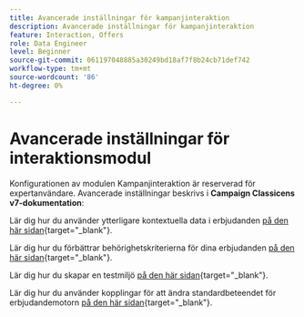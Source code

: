 ```yaml
---
title: Avancerade inställningar för kampanjinteraktion
description: Avancerade inställningar för kampanjinteraktion
feature: Interaction, Offers
role: Data Engineer
level: Beginner
source-git-commit: 061197048885a30249bd18af7f8b24cb71def742
workflow-type: tm+mt
source-wordcount: '86'
ht-degree: 0%

---
```


# Avancerade inställningar för interaktionsmodul

Konfigurationen av modulen Kampanjinteraktion är reserverad för expertanvändare. Avancerade inställningar beskrivs i **Campaign Classicens v7-dokumentation**:

Lär dig hur du använder ytterligare kontextuella data i erbjudanden [på den här sidan](https://experienceleague.adobe.com/docs/campaign-classic/using/managing-offers/advanced-parameters/additional-data.html){target="_blank"}.

Lär dig hur du förbättrar behörighetskriterierna för dina erbjudanden [på den här sidan](https://experienceleague.adobe.com/docs/campaign-classic/using/managing-offers/advanced-parameters/extension-example.html){target="_blank"}.

Lär dig hur du skapar en testmiljö [på den här sidan](https://experienceleague.adobe.com/docs/campaign-classic/using/managing-offers/advanced-parameters/creating-a-test-environment.html){target="_blank"}.

Lär dig hur du använder kopplingar för att ändra standardbeteendet för erbjudandemotorn [på den här sidan](https://experienceleague.adobe.com/docs/campaign-classic/using/managing-offers/advanced-parameters/hooks.html){target="_blank"}.


